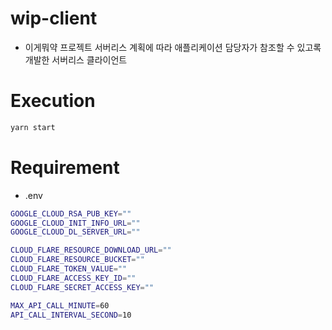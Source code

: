 # wip-client

- 이게뭐약 프로젝트 서버리스 계획에 따라 애플리케이션 담당자가 참조할 수 있고록 개발한 서버리스 클라이언트

# Execution

```bash
yarn start
```

# Requirement

- .env

```bash
GOOGLE_CLOUD_RSA_PUB_KEY=""
GOOGLE_CLOUD_INIT_INFO_URL=""
GOOGLE_CLOUD_DL_SERVER_URL=""

CLOUD_FLARE_RESOURCE_DOWNLOAD_URL=""
CLOUD_FLARE_RESOURCE_BUCKET=""
CLOUD_FLARE_TOKEN_VALUE=""
CLOUD_FLARE_ACCESS_KEY_ID=""
CLOUD_FLARE_SECRET_ACCESS_KEY=""

MAX_API_CALL_MINUTE=60
API_CALL_INTERVAL_SECOND=10
```
